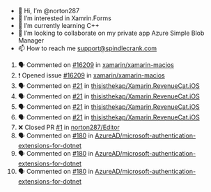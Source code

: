 - 👋 Hi, I’m @norton287
- 👀 I’m interested in Xamrin.Forms
- 🌱 I’m currently learning C++
- 💞️ I’m looking to collaborate on my private app Azure Simple Blob Manager
- 📫 How to reach me support@spindlecrank.com

<!---
norton287/norton287 is a ✨ special ✨ repository because its `README.md` (this file) appears on your GitHub profile.
You can click the Preview link to take a look at your changes.
--->
<!--START_SECTION:activity-->
1. 🗣 Commented on [#16209](https://github.com/xamarin/xamarin-macios/issues/16209) in [xamarin/xamarin-macios](https://github.com/xamarin/xamarin-macios)
2. ❗️ Opened issue [#16209](https://github.com/xamarin/xamarin-macios/issues/16209) in [xamarin/xamarin-macios](https://github.com/xamarin/xamarin-macios)
3. 🗣 Commented on [#21](https://github.com/thisisthekap/Xamarin.RevenueCat.iOS/issues/21) in [thisisthekap/Xamarin.RevenueCat.iOS](https://github.com/thisisthekap/Xamarin.RevenueCat.iOS)
4. 🗣 Commented on [#21](https://github.com/thisisthekap/Xamarin.RevenueCat.iOS/issues/21) in [thisisthekap/Xamarin.RevenueCat.iOS](https://github.com/thisisthekap/Xamarin.RevenueCat.iOS)
5. 🗣 Commented on [#21](https://github.com/thisisthekap/Xamarin.RevenueCat.iOS/issues/21) in [thisisthekap/Xamarin.RevenueCat.iOS](https://github.com/thisisthekap/Xamarin.RevenueCat.iOS)
6. 🗣 Commented on [#21](https://github.com/thisisthekap/Xamarin.RevenueCat.iOS/issues/21) in [thisisthekap/Xamarin.RevenueCat.iOS](https://github.com/thisisthekap/Xamarin.RevenueCat.iOS)
7. ❌ Closed PR [#1](https://github.com/norton287/Editor/pull/1) in [norton287/Editor](https://github.com/norton287/Editor)
8. 🗣 Commented on [#180](https://github.com/AzureAD/microsoft-authentication-extensions-for-dotnet/issues/180) in [AzureAD/microsoft-authentication-extensions-for-dotnet](https://github.com/AzureAD/microsoft-authentication-extensions-for-dotnet)
9. 🗣 Commented on [#180](https://github.com/AzureAD/microsoft-authentication-extensions-for-dotnet/issues/180) in [AzureAD/microsoft-authentication-extensions-for-dotnet](https://github.com/AzureAD/microsoft-authentication-extensions-for-dotnet)
10. 🗣 Commented on [#180](https://github.com/AzureAD/microsoft-authentication-extensions-for-dotnet/issues/180) in [AzureAD/microsoft-authentication-extensions-for-dotnet](https://github.com/AzureAD/microsoft-authentication-extensions-for-dotnet)
<!--END_SECTION:activity-->
